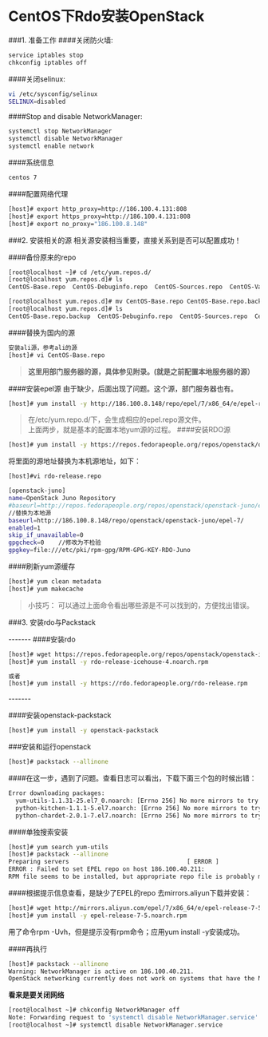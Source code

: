 CentOS下Rdo安装OpenStack
=====

###1. 准备工作
####关闭防火墙:
```sh
service iptables stop        
chkconfig iptables off
```
####关闭selinux:
```sh
vi /etc/sysconfig/selinux           
SELINUX=disabled
```

####Stop and disable NetworkManager:
```sh
systemctl stop NetworkManager
systemctl disable NetworkManager
systemctl enable network
```
####系统信息
```sh
centos 7
```
####配置网络代理
```sh
[host]# export http_proxy=http://186.100.4.131:808
[host]# export https_proxy=http://186.100.4.131:808
[host]# export no_proxy="186.100.8.148"
```
###2. 安装相关的源
相关源安装相当重要，直接关系到是否可以配置成功！

####备份原来的repo
```sh
[root@localhost ~]# cd /etc/yum.repos.d/
[root@localhost yum.repos.d]# ls
CentOS-Base.repo  CentOS-Debuginfo.repo  CentOS-Sources.repo  CentOS-Vault.repo

[root@localhost yum.repos.d]# mv CentOS-Base.repo CentOS-Base.repo.backup
[root@localhost yum.repos.d]# ls
CentOS-Base.repo.backup  CentOS-Debuginfo.repo  CentOS-Sources.repo  CentOS-Vault.repo
```
####替换为国内的源
```sh
安装ali源，参考ali的源
[host]# vi CentOS-Base.repo
```
>**这里用部门服务器的源，具体参见附录。(就是之前配置本地服务器的源）**

####安装epel源
由于缺少，后面出现了问题。这个源，部门服务器也有。
```sh
[host]# yum install -y http://186.100.8.148/repo/epel/7/x86_64/e/epel-release-7-5.noarch.rpm
```
>在/etc/yum.repo.d/下，会生成相应的epel.repo源文件。          
上面两步，就是基本的配置本地yum源的过程。
####安装RDO源
```sh
[host]# yum install -y https://repos.fedorapeople.org/repos/openstack/openstack-juno/rdo-release-juno-1.noarch.rpm
```
将里面的源地址替换为本机源地址，如下：
```sh
[host]#vi rdo-release.repo 

[openstack-juno]
name=OpenStack Juno Repository
#baseurl=http://repos.fedorapeople.org/repos/openstack/openstack-juno/epel-7/
//替换为本地源
baseurl=http://186.100.8.148/repo/openstack/openstack-juno/epel-7/
enabled=1
skip_if_unavailable=0
gpgcheck=0    //修改为不检验
gpgkey=file:///etc/pki/rpm-gpg/RPM-GPG-KEY-RDO-Juno
```

####刷新yum源缓存
```sh
[host]# yum clean metadata
[host]# yum makecache
```
>小技巧：
可以通过上面命令看出哪些源是不可以找到的，方便找出错误。

###3. 安装rdo与Packstack

*-*-*-*-*-*-*-*
####安装rdo
```sh
[host]# wget https://repos.fedorapeople.org/repos/openstack/openstack-icehouse/rdo-release-icehouse-4.noarch.rpm
[host]# yum install -y rdo-release-icehouse-4.noarch.rpm

或者
[host]# yum install -y https://rdo.fedorapeople.org/rdo-release.rpm
```
*-*-*-*-*-*-*-*

####安装openstack-packstack
```sh
[host]# yum install -y openstack-packstack
```
###安装和运行openstack 
```sh
[host]# packstack --allinone
```
####在这一步，遇到了问题。查看日志可以看出，下载下面三个包的时候出错：
```sh
Error downloading packages:
  yum-utils-1.1.31-25.el7_0.noarch: [Errno 256] No more mirrors to try.
  python-kitchen-1.1.1-5.el7.noarch: [Errno 256] No more mirrors to try.
  python-chardet-2.0.1-7.el7.noarch: [Errno 256] No more mirrors to try.
```
####单独搜索安装
```sh
[host]# yum search yum-utils
[host]# packstack --allinone
Preparing servers                                 [ ERROR ]
ERROR : Failed to set EPEL repo on host 186.100.40.211:
RPM file seems to be installed, but appropriate repo file is probably missing in /etc/yum.repos.d/
```
####根据提示信息查看，是缺少了EPEL的repo
去mirrors.aliyun下载并安装：
```sh
[host]# wget http://mirrors.aliyun.com/epel/7/x86_64/e/epel-release-7-5.noarch.rpm
[host]# yum install -y epel-release-7-5.noarch.rpm
```
用了命令rpm -Uvh，但是提示没有rpm命令；应用yum install -y安装成功。

####再执行
```sh
[host]# packstack --allinone
Warning: NetworkManager is active on 186.100.40.211. 
OpenStack networking currently does not work on systems that have the Network Manager service enabled.
```
**看来是要关闭网络**
```sh
[root@localhost ~]# chkconfig NetworkManager off
Note: Forwarding request to 'systemctl disable NetworkManager.service'.
[root@localhost ~]# systemctl disable NetworkManager.service
```
